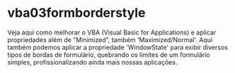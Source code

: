# vba03formborderstyle
Veja aqui como melhorar o VBA (Visual Basic for Applications) e aplicar propriedades além de "Minimized", também 'Maximized/Normal'. Aqui também podemos aplicar a propriedade 'WindowState' para exibir diversos tipos de bordas de formulário, quebrando os limites de um formulário simples, profissionalizando ainda mais nossas aplicações.
